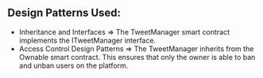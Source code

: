 ## Design Patterns Used:
* Inheritance and Interfaces => The TweetManager smart contract implements the ITweetManager interface. 
* Access Control Design Patterns => The TweetManager inherits from the Ownable smart contract. This ensures that only the owner is able to ban and unban users on the platform.


